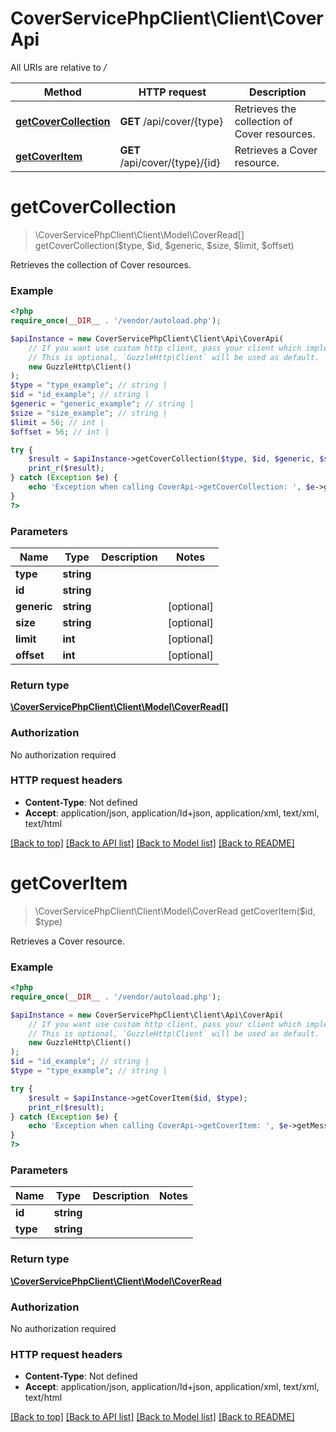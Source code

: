 # CoverServicePhpClient\Client\CoverApi

All URIs are relative to */*

Method | HTTP request | Description
------------- | ------------- | -------------
[**getCoverCollection**](CoverApi.md#getcovercollection) | **GET** /api/cover/{type} | Retrieves the collection of Cover resources.
[**getCoverItem**](CoverApi.md#getcoveritem) | **GET** /api/cover/{type}/{id} | Retrieves a Cover resource.

# **getCoverCollection**
> \CoverServicePhpClient\Client\Model\CoverRead[] getCoverCollection($type, $id, $generic, $size, $limit, $offset)

Retrieves the collection of Cover resources.

### Example
```php
<?php
require_once(__DIR__ . '/vendor/autoload.php');

$apiInstance = new CoverServicePhpClient\Client\Api\CoverApi(
    // If you want use custom http client, pass your client which implements `GuzzleHttp\ClientInterface`.
    // This is optional, `GuzzleHttp\Client` will be used as default.
    new GuzzleHttp\Client()
);
$type = "type_example"; // string |
$id = "id_example"; // string |
$generic = "generic_example"; // string |
$size = "size_example"; // string |
$limit = 56; // int |
$offset = 56; // int |

try {
    $result = $apiInstance->getCoverCollection($type, $id, $generic, $size, $limit, $offset);
    print_r($result);
} catch (Exception $e) {
    echo 'Exception when calling CoverApi->getCoverCollection: ', $e->getMessage(), PHP_EOL;
}
?>
```

### Parameters

Name | Type | Description  | Notes
------------- | ------------- | ------------- | -------------
 **type** | **string**|  |
 **id** | **string**|  |
 **generic** | **string**|  | [optional]
 **size** | **string**|  | [optional]
 **limit** | **int**|  | [optional]
 **offset** | **int**|  | [optional]

### Return type

[**\CoverServicePhpClient\Client\Model\CoverRead[]**](../Model/CoverRead.md)

### Authorization

No authorization required

### HTTP request headers

 - **Content-Type**: Not defined
 - **Accept**: application/json, application/ld+json, application/xml, text/xml, text/html

[[Back to top]](#) [[Back to API list]](../../README.md#documentation-for-api-endpoints) [[Back to Model list]](../../README.md#documentation-for-models) [[Back to README]](../../README.md)

# **getCoverItem**
> \CoverServicePhpClient\Client\Model\CoverRead getCoverItem($id, $type)

Retrieves a Cover resource.

### Example
```php
<?php
require_once(__DIR__ . '/vendor/autoload.php');

$apiInstance = new CoverServicePhpClient\Client\Api\CoverApi(
    // If you want use custom http client, pass your client which implements `GuzzleHttp\ClientInterface`.
    // This is optional, `GuzzleHttp\Client` will be used as default.
    new GuzzleHttp\Client()
);
$id = "id_example"; // string |
$type = "type_example"; // string |

try {
    $result = $apiInstance->getCoverItem($id, $type);
    print_r($result);
} catch (Exception $e) {
    echo 'Exception when calling CoverApi->getCoverItem: ', $e->getMessage(), PHP_EOL;
}
?>
```

### Parameters

Name | Type | Description  | Notes
------------- | ------------- | ------------- | -------------
 **id** | **string**|  |
 **type** | **string**|  |

### Return type

[**\CoverServicePhpClient\Client\Model\CoverRead**](../Model/CoverRead.md)

### Authorization

No authorization required

### HTTP request headers

 - **Content-Type**: Not defined
 - **Accept**: application/json, application/ld+json, application/xml, text/xml, text/html

[[Back to top]](#) [[Back to API list]](../../README.md#documentation-for-api-endpoints) [[Back to Model list]](../../README.md#documentation-for-models) [[Back to README]](../../README.md)

